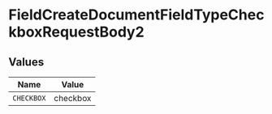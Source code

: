 # FieldCreateDocumentFieldTypeCheckboxRequestBody2


## Values

| Name       | Value      |
| ---------- | ---------- |
| `CHECKBOX` | checkbox   |